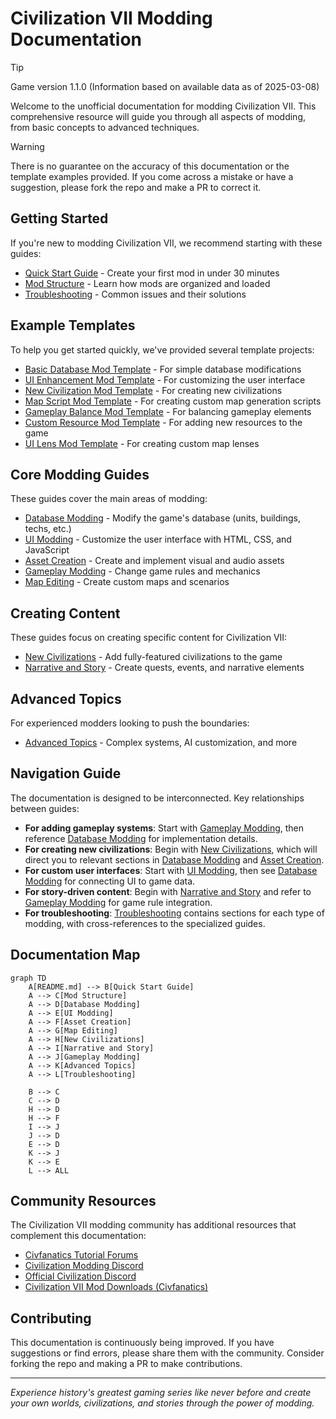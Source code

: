 # Civilization VII Modding Documentation

> [!TIP]
> Game version 1.1.0 (Information based on available data as of 2025-03-08)

Welcome to the unofficial documentation for modding Civilization VII. This comprehensive resource will guide you through all aspects of modding, from basic concepts to advanced techniques.

> [!WARNING]
> There is no guarantee on the accuracy of this documentation or the template examples provided. If you come across a mistake or have a suggestion, please fork the repo and make a PR to correct it.

## Getting Started

If you're new to modding Civilization VII, we recommend starting with these guides:

- [Quick Start Guide](./quick-start-guide.md) - Create your first mod in under 30 minutes
- [Mod Structure](./mod-structure.md) - Learn how mods are organized and loaded
- [Troubleshooting](./troubleshooting.md) - Common issues and their solutions

## Example Templates

To help you get started quickly, we've provided several template projects:

- [Basic Database Mod Template](./Templates/basic-database-mod/) - For simple database modifications
- [UI Enhancement Mod Template](./Templates/ui-enhancement-mod/) - For customizing the user interface
- [New Civilization Mod Template](./Templates/new-civilization-mod/) - For creating new civilizations
- [Map Script Mod Template](./Templates/mapscript-mod/) - For creating custom map generation scripts
- [Gameplay Balance Mod Template](./Templates/gameplay-balance-mod/) - For balancing gameplay elements
- [Custom Resource Mod Template](./Templates/custom-resource-mod/) - For adding new resources to the game
- [UI Lens Mod Template](./Templates/ui-lens-mod/) - For creating custom map lenses

## Core Modding Guides

These guides cover the main areas of modding:

- [Database Modding](./database-modding.md) - Modify the game's database (units, buildings, techs, etc.)
- [UI Modding](./ui-modding.md) - Customize the user interface with HTML, CSS, and JavaScript
- [Asset Creation](./asset-creation.md) - Create and implement visual and audio assets
- [Gameplay Modding](./gameplay-modding.md) - Change game rules and mechanics
- [Map Editing](./map-editing.md) - Create custom maps and scenarios

## Creating Content

These guides focus on creating specific content for Civilization VII:

- [New Civilizations](./new-civilizations.md) - Add fully-featured civilizations to the game
- [Narrative and Story](./narrative-and-story.md) - Create quests, events, and narrative elements

## Advanced Topics

For experienced modders looking to push the boundaries:

- [Advanced Topics](./advanced-topics.md) - Complex systems, AI customization, and more

## Navigation Guide

The documentation is designed to be interconnected. Key relationships between guides:

- **For adding gameplay systems**: Start with [Gameplay Modding](./gameplay-modding.md), then reference [Database Modding](./database-modding.md) for implementation details.
- **For creating new civilizations**: Begin with [New Civilizations](./new-civilizations.md), which will direct you to relevant sections in [Database Modding](./database-modding.md) and [Asset Creation](./asset-creation.md).
- **For custom user interfaces**: Start with [UI Modding](./ui-modding.md), then see [Database Modding](./database-modding.md) for connecting UI to game data.
- **For story-driven content**: Begin with [Narrative and Story](./narrative-and-story.md) and refer to [Gameplay Modding](./gameplay-modding.md) for game rule integration.
- **For troubleshooting**: [Troubleshooting](./troubleshooting.md) contains sections for each type of modding, with cross-references to the specialized guides.

## Documentation Map

```mermaid
graph TD
    A[README.md] --> B[Quick Start Guide]
    A --> C[Mod Structure]
    A --> D[Database Modding]
    A --> E[UI Modding]
    A --> F[Asset Creation]
    A --> G[Map Editing]
    A --> H[New Civilizations]
    A --> I[Narrative and Story]
    A --> J[Gameplay Modding]
    A --> K[Advanced Topics]
    A --> L[Troubleshooting]
    
    B --> C
    C --> D
    H --> D
    H --> F
    I --> J
    J --> D
    E --> D
    K --> J
    K --> E
    L --> ALL
```

## Community Resources

The Civilization VII modding community has additional resources that complement this documentation:

- [Civfanatics Tutorial Forums](https://forums.civfanatics.com/forums/tutorials.659/)
- [Civilization Modding Discord](https://discord.gg/F9ehXUu9Qk)
- [Official Civilization Discord](https://discord.gg/KMSVXuhwP6)
- [Civilization VII Mod Downloads (Civfanatics)](https://forums.civfanatics.com/resources/categories/civilization-vii-downloads.181/)

## Contributing

This documentation is continuously being improved. If you have suggestions or find errors, please share them with the community. Consider forking the repo and making a PR to make contributions.

---

*Experience history's greatest gaming series like never before and create your own worlds, civilizations, and stories through the power of modding.* 